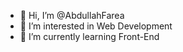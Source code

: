 - 👋 Hi, I’m @AbdullahFarea
- 👀 I’m interested in Web Development
- 🌱 I’m currently learning Front-End

<!---
AbdullahFarea/AbdullahFarea is a ✨ special ✨ repository because its `README.md` (this file) appears on your GitHub profile.
You can click the Preview link to take a look at your changes.
--->
